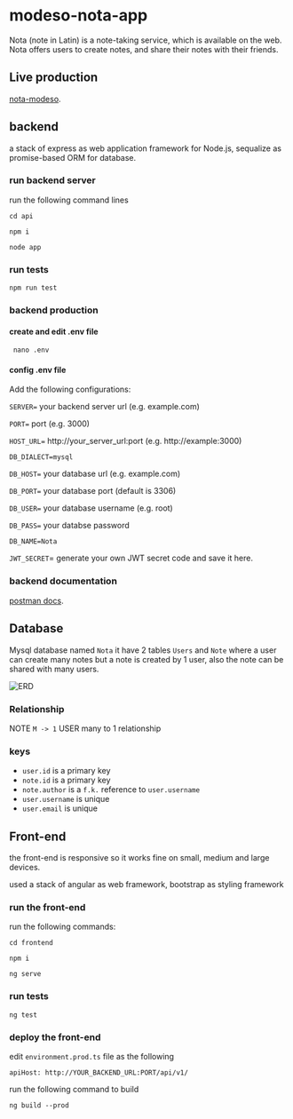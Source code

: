 # modeso-nota-app

Nota (note in Latin) is a note-taking service,  which is available on the web. Nota offers users to create notes, and share their notes with their friends.

## Live production
[nota-modeso](http://nota-modeso.ml).

## backend

a stack of express as web application framework for Node.js, sequalize as promise-based ORM for database. 

### run backend server

run the following command lines

` cd api `

` npm i `

` node app `

### run tests

` npm run test `

### backend production


#### create and edit .env file

` nano .env`

#### config .env file

Add the following configurations:

`SERVER=` your backend server url (e.g. example.com)

`PORT=` port (e.g. 3000)

`HOST_URL=` http://your_server_url:port (e.g. http://example:3000)

`DB_DIALECT=mysql`

`DB_HOST=` your database url (e.g. example.com)

`DB_PORT=` your database port (default is 3306)

`DB_USER=` your database username (e.g. root)

`DB_PASS=` your databse password

`DB_NAME=Nota`

`JWT_SECRET`= generate your own JWT secret code and save it here.

### backend documentation

[postman docs](https://documenter.getpostman.com/view/2667398/S17jWruX).


## Database

Mysql database named `Nota` it have 2 tables `Users` and `Note` where a user can create many notes but a note is created by 1 user, also the note can be shared with many users.

![ERD](https://i.imgur.com/cHNwPD5.png)

### Relationship

NOTE `M -> 1` USER
many to 1 relationship

### keys
- `user.id` is a primary key
- `note.id` is a primary key
- `note.author` is a `f.k.` reference to `user.username`
- `user.username` is unique
- `user.email` is unique


## Front-end

the front-end is responsive so it works fine on small, medium and large devices.

used a stack of angular as web framework, bootstrap as styling framework

### run the front-end

run the following commands: 

` cd frontend `

` npm i `

` ng serve `


### run tests

` ng test `

### deploy the front-end

edit `environment.prod.ts` file as the following

`apiHost: http://YOUR_BACKEND_URL:PORT/api/v1/`

run the following command to build

` ng build --prod `
